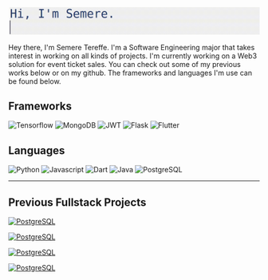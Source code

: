 
 ![Image](./Assets/header-anim.gif)

Hey there, I'm Semere Tereffe. I'm a Software Engineering major that takes interest in working on all kinds of projects. I'm currently working on a Web3 solution for event ticket sales. You can check out some of my previous works below or on my github. The frameworks and languages I'm use can be found below. 

## Frameworks

![Tensorflow](https://img.shields.io/badge/-Tensorflow-000?&logo=tensorflow)
![MongoDB](https://img.shields.io/badge/-MongoDB-000?&logo=mongodb)
![JWT](https://img.shields.io/badge/-JWT-000?&logo=auth0)
![Flask](https://img.shields.io/badge/-Flask-000?&logo=flask)
![Flutter](https://img.shields.io/badge/-Flutter-000?&logo=flutter)


## Languages

![Python](https://img.shields.io/badge/-Python-000?&logo=python)
![Javascript](https://img.shields.io/badge/-Javascript-000?&logo=javascript)
![Dart](https://img.shields.io/badge/-Dart-000?&logo=dart)
![Java](https://img.shields.io/badge/-Java-000?&logo=java)
![PostgreSQL](https://img.shields.io/badge/-PostgreSQL-000?&logo=postgresql)
***
## Previous Fullstack Projects

[![PostgreSQL](https://img.shields.io/badge/Negadras-Frontend-fff)](https://github.com/Aymen-Mohammednur/Negadras-Frontend "Negadras Frontend")

[![PostgreSQL](https://img.shields.io/badge/Negadras-Backend-000)](https://github.com/Aymen-Mohammednur/Negadras-Backend "Negadras Backend")

[![PostgreSQL](https://img.shields.io/badge/EMS-Frontend-FFF)](https://github.com/Aben-Bel/EMSFrontend "EMS Frontend")

[![PostgreSQL](https://img.shields.io/badge/EMS-Backend-000)](https://github.com/Aymen-Mohammednur/EMSBackend "EMS Backend")










<!---
semere01/semere01 is a ✨ special ✨ repository because its `README.md` (this file) appears on your GitHub profile.
You can click the Preview link to take a look at your changes.
--->
